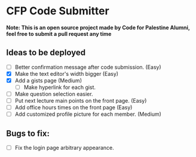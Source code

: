 # CFP Code Submitter
**Note: This is an open source project made by Code for Palestine Alumni, feel free to submit a pull request any time**  

## Ideas to be deployed
- [ ] Better confirmation message after code submission. (Easy)
- [x] Make the text editor's width bigger (Easy)
- [x] Add a gists page (Medium)
    - [ ] Make hyperlink for each gist.
- [ ] Make question selection easier.
- [ ] Put next lecture main points on the front page. (Easy)
- [ ] Add office hours times on the front page (Easy)
- [ ] Add customized profile picture for each member. (Medium)

## Bugs to fix:
- [ ] Fix the login page arbitrary appearance.
